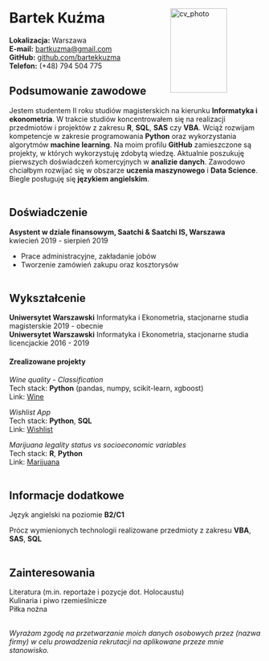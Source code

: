 
# **Bartek Kuźma** <br>

<img src="/Users/Bartek/Desktop/Szkoła/small_photo.jpg"
alt="cv_photo"
style="float: right; margin-top:-55px; margin-right: 70px; width:113px; height:168px;" />

**Lokalizacja:** Warszawa <br>
**E-mail:** <bartkuzma@gmail.com> <br>
**GitHub:** [github.com/bartekkuzma](www.github.com/bartekkuzma) <br>
**Telefon:** (+48) 794 504 775 <br>

## Podsumowanie zawodowe
Jestem studentem II roku studiów magisterskich na kierunku **Informatyka i ekonometria**.
W trakcie studiów koncentrowałem się na realizacji przedmiotów i projektów z zakresu **R**,  **SQL**, **SAS** czy **VBA**. Wciąż rozwijam kompetencje w zakresie programowania **Python** oraz wykorzystania algorytmów **machine learning**.
Na moim profilu **GitHub** zamieszczone są projekty, w których wykorzystuję zdobytą wiedzę.
Aktualnie poszukuję pierwszych doświadczeń komercyjnych w **analizie danych**.
Zawodowo chciałbym rozwijać się w obszarze **uczenia maszynowego** i **Data Science**.
Biegle posługuję się **językiem angielskim**. <br><br>

## Doświadczenie
**Asystent w dziale finansowym, Saatchi & Saatchi IS, Warszawa** <br>
kwiecień 2019 - sierpień 2019

- Prace administracyjne, zakładanie jobów
- Tworzenie zamówień zakupu oraz kosztorysów <br><br>

## Wykształcenie
**Uniwersytet Warszawski** Informatyka i Ekonometria, stacjonarne studia magisterskie 2019 - obecnie <br>
**Uniwersytet Warszawski** Informatyka i Ekonometria, stacjonarne studia licencjackie 2016 - 2019 <br>

#### Zrealizowane projekty
*Wine quality - Classification* <br>
Tech stack: **Python** (pandas, numpy, scikit-learn, xgboost) <br>
Link: [Wine](https://github.com/bartekkuzma/Classification-of-wine-quality) <br>

*Wishlist App*  <br>
Tech stack: **Python**, **SQL** <br>
Link: [Wishlist](https://github.com/bartekkuzma/Wishlist-App) <br>

*Marijuana legality status vs socioeconomic variables* <br>
Tech stack: **R**, **Python** <br>
Link: [Marijuana](https://github.com/bartekkuzma/Marijuana-legality-status-vs-socioeconomic-variables) <br><br>

## Informacje dodatkowe
Język angielski na poziomie **B2/C1** <br>

Prócz wymienionych technologii realizowane przedmioty z zakresu **VBA**, **SAS**, **SQL** <br><br>

## Zainteresowania
Literatura (m.in. reportaże i pozycje dot. Holocaustu)<br>
Kulinaria i piwo rzemieślnicze <br>
Piłka nożna <br><br>


*Wyrażam zgodę na przetwarzanie moich danych osobowych przez (nazwa firmy) w celu prowadzenia rekrutacji na aplikowane przeze mnie stanowisko.*
